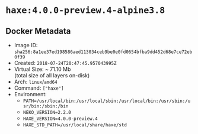 # `haxe:4.0.0-preview.4-alpine3.8`

## Docker Metadata

- Image ID: `sha256:8a1ee37ed198586aed113034ceb9be0e0fd0654bfba9dd452d68e7ce72eb0f39`
- Created: `2018-07-24T20:47:45.957043995Z`
- Virtual Size: ~ 71.10 Mb  
  (total size of all layers on-disk)
- Arch: `linux`/`amd64`
- Command: `["haxe"]`
- Environment:
  - `PATH=/usr/local/bin:/usr/local/sbin:/usr/local/bin:/usr/sbin:/usr/bin:/sbin:/bin`
  - `NEKO_VERSION=2.2.0`
  - `HAXE_VERSION=4.0.0-preview.4`
  - `HAXE_STD_PATH=/usr/local/share/haxe/std`
